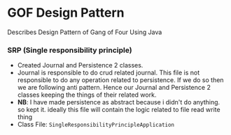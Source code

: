# GOF Design Pattern 
 Describes Design Pattern of Gang of Four Using Java 

### SRP (Single responsibility principle) 
- Created Journal and Persistence 2 classes. 
- Journal is responsible to do crud related journal. This file is not responsible to do any operation related to persistence. 
If we do so then we are following anti pattern.
Hence our Journal and Persistence 2 classes keeping the things of their related work.
- <b>NB</b>: I have made persistence as abstract because i didn't do anything. so kept it. ideally this file will contain the logic
related to file read write thing
- Class File: ```SingleResponsibilityPrincipleApplication```